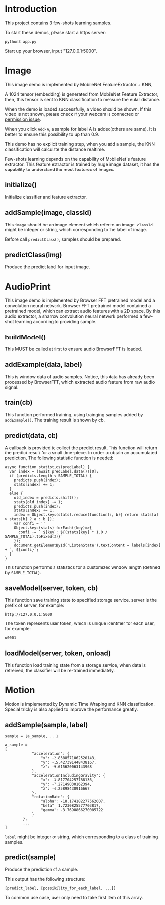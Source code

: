 # Introduction

This project contains 3 few-shots learning samples.

To start these demos, please start a https server:

```
python3 app.py
```

Start up your browser, input "127.0.0.1:5000".

# Image

This image demo is implemented by MobileNet FeatureExtractor + KNN,

A 1024 tensor (embedding) is generated from MobileNet Feature Extractor,
then, this tensor is sent to KNN classification to measure the eular distance.

When the demo is loaded successfully, a video should be shown. If this video
is not shown, please check if your webcam is connected or [permission issue](#permission-issue).

When you click `Add-A`, a sample for label A is added(others are same). It is better to ensure this possibility to up than 0.9.

This demo has no explicit training step, when you add a sample, the KNN classification will calculate the distance realtime. 

Few-shots learning depends on the capability of MobileNet's feature extractor.
This feature extractor is trained by huge image dataset, it has the capability to understand the most features of images.

## initialize()
Initialize classifier and feature extractor.

## addSample(image, classId)
This `image` should be an image element which refer to an image.
`classId` might be integer or string, which corresponding to the label of image.

Before call `predictClass()`, samples should be prepared.

## predictClass(img)
Produce the predict label for input image.

# AudioPrint

This image demo is implemented by Browser FFT pretrained model and a convolution
neural network. Browser FFT pretrained model contained a pretrained model, which can extract audio features with a 2D space. By this audio extractor,
a sharrow convolution neural network performed a few-shot learning according to providing sample.

## buildModel()
This MUST be called at first to ensure audio BrowserFFT is loaded.

## addExample(data, label)
This is window data of audio samples. Notice, this data has already been processed by BrowserFFT, which extracted audio feature from raw audio signal.

## train(cb)
This function performed training, using trainging samples added by `addExample()`. The training result is shown by cb.

## predict(data, cb)
A callback is provided to collect the predict result. This function will return the predict result for a small time-piece. In order to obtain an accumulated prediction, The following statistic function is needed:
```
async function statistics(predLabel) {
  var index = (await predLabel.data())[0];
  if (predicts.length < SAMPLE_TOTAL) {
    predicts.push(index);
    stats[index] += 1;
  }
  else {
    old_index = predicts.shift();
    stats[old_index] -= 1;
    predicts.push(index);
    stats[index] += 1;
    index = Object.keys(stats).reduce(function(a, b){ return stats[a] > stats[b] ? a : b });
    var confi = ''
    Object.keys(stats).forEach((key)=>{
      confi += ` ${key}: ${(stats[key] * 1.0 / SAMPLE_TOTAL).toFixed(3)}`
    });
    document.getElementById('ListenState').textContent = labels[index] + `, ${confi}`;
  }
}
```

This function performs a statistics for a customized window length (defined by `SAMPLE_TOTAL`).

## saveModel(server, token, cb)
This function save training state to specified storage service.
server is the prefix of server, for example:
```
http://127.0.0.1:5000
```
The token represents user token, which is unique identifier for each user, for example:
```
u0001
```

## loadModel(server, token, onload)
This function load training state from a storage service, when data is retreived, the classifier will be re-trained immediately.


# Motion

Motion is implemented by Dynamic Time Wraping and KNN classfication.
Special tricky is also applied to improve the performance greatly.

## addSample(sample, label)
```
sample = [a_sample, ...]

a_sample = 
[
			"acceleration": {
				"x": -2.8388571062520143,
				"y": -15.427391448438167,
				"z": -9.615620063143968
			},
			"accelerationIncludingGravity": {
				"x": -3.817704257788136,
				"y": -7.27149030162394,
				"z": -4.25898430916667
			},
			"rotationRate": {
				"alpha": -18.174182277562007,
				"beta": 1.7230825577703817,
				"gamma": -3.7698866270085722
			}
		},
        ...
]
```

`label` might be integer or string, which corresponding to a class of training samples.

## predict(sample)
Produce the prediction of a sample.

This output has the following structure:

```
[predict_label, [possibility_for_each_label, ...]]
```

To common use case, user only need to take first item of this array.


